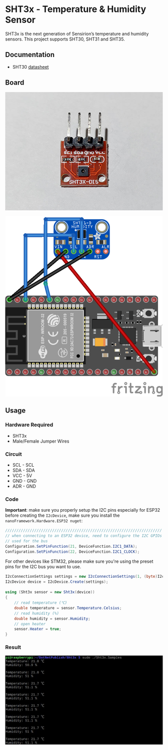 # SHT3x - Temperature & Humidity Sensor

SHT3x is the next generation of Sensirion’s temperature and humidity sensors. This project supports SHT30, SHT31 and SHT35.

## Documentation

- SHT30 [datasheet](https://cdn.datasheetspdf.com/pdf-down/S/H/T/SHT30-DIS-Sensirion.pdf)

## Board

![Sensor](https://raw.githubusercontent.com/nanoframework/nanoFramework.IoT.Device/develop/devices/Sht3x/sensor.jpg)

![Circuit diagram](https://raw.githubusercontent.com/nanoframework/nanoFramework.IoT.Device/develop/devices/Sht3x/SHT3x_circuit_bb.png)

## Usage

### Hardware Required

- SHT3x
- Male/Female Jumper Wires

### Circuit

- SCL - SCL
- SDA - SDA
- VCC - 5V
- GND - GND
- ADR - GND

### Code

**Important**: make sure you properly setup the I2C pins especially for ESP32 before creating the `I2cDevice`, make sure you install the `nanoFramework.Hardware.ESP32 nuget`:

```csharp
//////////////////////////////////////////////////////////////////////
// when connecting to an ESP32 device, need to configure the I2C GPIOs
// used for the bus
Configuration.SetPinFunction(21, DeviceFunction.I2C1_DATA);
Configuration.SetPinFunction(22, DeviceFunction.I2C1_CLOCK);
```

For other devices like STM32, please make sure you're using the preset pins for the I2C bus you want to use.

```csharp
I2cConnectionSettings settings = new I2cConnectionSettings(1, (byte)I2cAddress.AddrLow);
I2cDevice device = I2cDevice.Create(settings);

using (Sht3x sensor = new Sht3x(device))
{
    // read temperature (℃)
    double temperature = sensor.Temperature.Celsius;
    // read humidity (%)
    double humidity = sensor.Humidity;
    // open heater
    sensor.Heater = true;
}
```

### Result

![Sample result](https://raw.githubusercontent.com/nanoframework/nanoFramework.IoT.Device/develop/devices/Sht3x/RunningResult.jpg)
